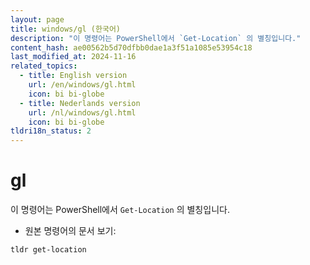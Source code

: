 ```yaml
---
layout: page
title: windows/gl (한국어)
description: "이 명령어는 PowerShell에서 `Get-Location` 의 별칭입니다."
content_hash: ae00562b5d70dfbb0dae1a3f51a1085e53954c18
last_modified_at: 2024-11-16
related_topics:
  - title: English version
    url: /en/windows/gl.html
    icon: bi bi-globe
  - title: Nederlands version
    url: /nl/windows/gl.html
    icon: bi bi-globe
tldri18n_status: 2
---
```

# gl

이 명령어는 PowerShell에서 `Get-Location` 의 별칭입니다.

- 원본 명령어의 문서 보기:

`tldr get-location`
